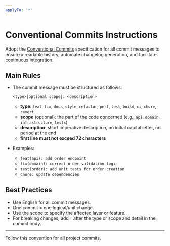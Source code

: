 ```yaml
---
applyTo: '*'
---
```

# Conventional Commits Instructions

Adopt the [Conventional Commits](https://www.conventionalcommits.org/) specification for all commit messages to ensure a readable history, automate changelog generation, and facilitate continuous integration.

## Main Rules

- The commit message must be structured as follows:
  ```
  <type>[optional scope]: <description>
  ```
  - **type**: `feat`, `fix`, `docs`, `style`, `refactor`, `perf`, `test`, `build`, `ci`, `chore`, `revert`
  - **scope** (optional): the part of the code concerned (e.g., `api`, `domain`, `infrastructure`, `tests`)
  - **description**: short imperative description, no initial capital letter, no period at the end
  - **first line must not exceed 72 characters**

- Examples:
  - `feat(api): add order endpoint`
  - `fix(domain): correct order validation logic`
  - `test(order): add unit tests for order creation`
  - `chore: update dependencies`

## Best Practices

- Use English for all commit messages.
- One commit = one logical/unit change.
- Use the scope to specify the affected layer or feature.
- For breaking changes, add `!` after the type or scope and detail in the commit body.

---

Follow this convention for all project commits.